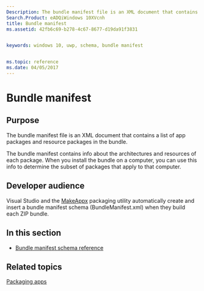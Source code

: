 ```yaml
---
Description: The bundle manifest file is an XML document that contains a list of app packages and resource packages in the bundle.
Search.Product: eADQiWindows 10XVcnh
title: Bundle manifest
ms.assetid: 42fb6c69-b278-4c67-8677-d19da91f3831


keywords: windows 10, uwp, schema, bundle manifest


ms.topic: reference
ms.date: 04/05/2017
---
```


# Bundle manifest


## Purpose


The bundle manifest file is an XML document that contains a list of app packages and resource packages in the bundle.

The bundle manifest contains info about the architectures and resources of each package. When you install the bundle on a computer, you can use this info to determine the subset of packages that apply to that computer.

## Developer audience


Visual Studio and the [MakeAppx](https://msdn.microsoft.com/library/windows/desktop/hh446767) packaging utility automatically create and insert a bundle manifest schema (BundleManifest.xml) when they build each ZIP bundle.

## In this section


-   [Bundle manifest schema reference](../BundleManifestSchema/schema-root.md)

## Related topics


[Packaging apps](https://msdn.microsoft.com/library/windows/apps/mt270969)

 

 



